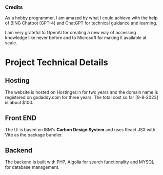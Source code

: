 ### Credits

As a hobby programmer, I am amazed by what I could achieve with the help of BING Chatbot (GPT-4) and ChatGPT for technical guidance and learning.

I am very grateful to OpenAI for creating a new way of accessing knowledge like never before and to Microsoft for making it available at scale.

# Project Technical Details

## Hosting
The website is hosted on Hostinger.in for two years and the domain name is registered on godaddy.com for three years. The total cost so far [9-8-2023] is about $100.

## Front END
The UI is based on IBM's **Carbon Design System** and uses React JSX with Vite as the package bundler.

## Backend
The backend is built with PHP, Algolia for search functionality and MYSQL for database management.

